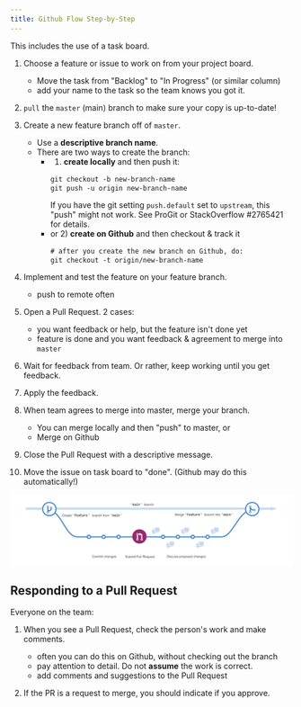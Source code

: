 ```yaml
---
title: Github Flow Step-by-Step
---
```


This includes the use of a task board.

1. Choose a feature or issue to work on from your project board. 
   - Move the task from "Backlog" to "In Progress" (or similar column)
   - add your name to the task so the team knows you got it.

2. `pull` the `master` (main) branch to make sure your copy is up-to-date!

3. Create a new feature branch off of `master`. 
   - Use a **descriptive branch name**.     
   - There are two ways to create the branch:
     - 1) **create locally** and then push it:
       ```
       git checkout -b new-branch-name
       git push -u origin new-branch-name
       ```
       If you have the git setting `push.default` set to `upstream`, this "push" might not work. See ProGit or StackOverflow #2765421 for details.
     - or 2) **create on Github** and then checkout & track it 
       ```
       # after you create the new branch on Github, do:
       git checkout -t origin/new-branch-name
       ```

4. Implement and test the feature on your feature branch.
   - push to remote often

5. Open a Pull Request. 2 cases:
   - you want feedback or help, but the feature isn't done yet
   - feature is done and you want feedback & agreement to merge into `master`

6. Wait for feedback from team.  Or rather, keep working until you get feedback.

7. Apply the feedback.

8. When team agrees to merge into master, merge your branch.
   - You can merge locally and then "push" to master, or
   - Merge on Github

9. Close the Pull Request with a descriptive message.

10. Move the issue on task board to "done". (Github may do this automatically!)

![Github Flow](github-flow.png)

## Responding to a Pull Request

Everyone on the team:

1. When you see a Pull Request, check the person's work and make comments.
   - often you can do this on Github, without checking out the branch
   - pay attention to detail. Do not **assume** the work is correct.
   - add comments and suggestions to the Pull Request

2. If the PR is a request to merge, you should indicate if you approve.
